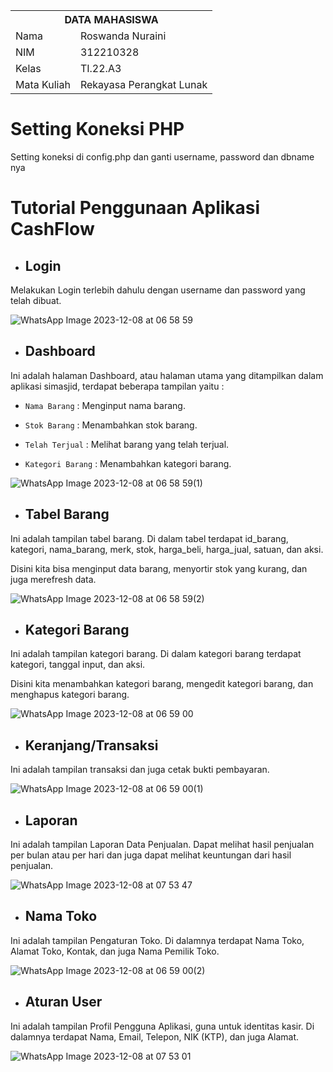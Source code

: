 <table>
  <tr>
    <th colspan="2">DATA MAHASISWA</th>
  </tr>
  <tr>
    <td>Nama</td>
    <td>Roswanda Nuraini</td>
  </tr>
  <tr>
    <td>NIM</td>
    <td>312210328</td>
  </tr>
  <tr>
    <td>Kelas</td>
    <td>TI.22.A3</td>
  </tr>
  <tr>
    <td>Mata Kuliah</td>
    <td>Rekayasa Perangkat Lunak</td>
  </tr>
</table>

# Setting Koneksi PHP

Setting koneksi di config.php dan ganti username, password dan dbname nya

# Tutorial Penggunaan Aplikasi CashFlow

- ## Login

Melakukan Login terlebih dahulu dengan username dan password yang telah dibuat.

![WhatsApp Image 2023-12-08 at 06 58 59](https://github.com/roswanda11/Sistem-Cashier/assets/115516632/aa6e2061-c19c-4856-bbb4-64a82843749a)

- ## Dashboard

Ini adalah halaman Dashboard, atau  halaman utama yang ditampilkan dalam aplikasi simasjid, terdapat beberapa tampilan yaitu :

   - ```Nama Barang``` : Menginput nama barang.

   - ```Stok Barang```  : Menambahkan stok barang.

   - ```Telah Terjual``` : Melihat barang yang telah terjual.

   - ```Kategori Barang``` : Menambahkan kategori barang.

![WhatsApp Image 2023-12-08 at 06 58 59(1)](https://github.com/roswanda11/Sistem-Cashier/assets/115516632/0af2aba7-bfa7-4fa9-a04a-e7eebcd97b39)

- ## Tabel Barang

Ini adalah tampilan tabel barang. Di dalam tabel terdapat id_barang, kategori, nama_barang, merk, stok, harga_beli, harga_jual, satuan, dan aksi. 

Disini kita bisa menginput data barang, menyortir stok yang kurang, dan juga merefresh data.

![WhatsApp Image 2023-12-08 at 06 58 59(2)](https://github.com/roswanda11/Sistem-Cashier/assets/115516632/fba46b71-f230-4115-8393-d8769989d93b)

- ## Kategori Barang

Ini adalah tampilan kategori barang. Di dalam kategori barang terdapat kategori, tanggal input, dan aksi.

Disini kita menambahkan kategori barang, mengedit kategori barang, dan menghapus kategori barang.

![WhatsApp Image 2023-12-08 at 06 59 00](https://github.com/roswanda11/Sistem-Cashier/assets/115516632/021c0ae5-7b93-4b4f-bce0-5e6191a020fb)

- ## Keranjang/Transaksi

Ini adalah tampilan transaksi dan juga cetak bukti pembayaran.

![WhatsApp Image 2023-12-08 at 06 59 00(1)](https://github.com/roswanda11/Sistem-Cashier/assets/115516632/b041319e-ba82-41ac-8ec3-2ebca7a54f0f)

- ## Laporan

Ini adalah tampilan Laporan Data Penjualan. Dapat melihat hasil penjualan per bulan atau per hari dan juga dapat melihat keuntungan dari hasil penjualan. 

![WhatsApp Image 2023-12-08 at 07 53 47](https://github.com/roswanda11/Sistem-Cashier/assets/115516632/c204c0dc-ed04-41dd-bd8f-4e85d8d1a5fa)

- ## Nama Toko

Ini adalah tampilan Pengaturan Toko. Di dalamnya terdapat Nama Toko, Alamat Toko, Kontak, dan juga Nama Pemilik Toko. 

![WhatsApp Image 2023-12-08 at 06 59 00(2)](https://github.com/roswanda11/Sistem-Cashier/assets/115516632/b8c54b70-13c7-47d0-a533-ca48d5a5cbb9)

- ## Aturan User

Ini adalah tampilan Profil Pengguna Aplikasi, guna untuk identitas kasir. Di dalamnya terdapat Nama, Email, Telepon, NIK (KTP), dan juga Alamat.

![WhatsApp Image 2023-12-08 at 07 53 01](https://github.com/roswanda11/Sistem-Cashier/assets/115516632/5ed45385-320c-4f30-b400-45f9173ab445)





